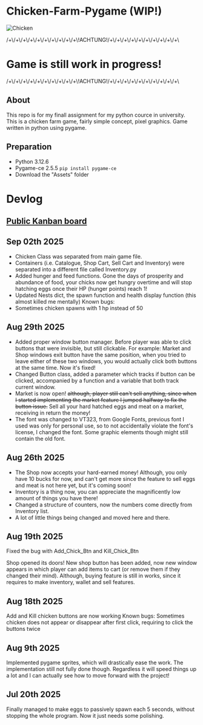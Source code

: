# Chicken-Farm-Pygame (WIP!)
![Chicken](https://github.com/user-attachments/assets/941ef87d-ba01-4842-b073-2df205a73e13)

/+\\/+\\/+\\/+\\/+\\/+\\/+\\/+\\/+\\/+\\!ACHTUNG!/+\\/+\\/+\\/+\\/+\\/+\\/+\\/+\\/+\\/+\\
# Game is still work in progress!
/+\\/+\\/+\\/+\\/+\\/+\\/+\\/+\\/+\\/+\\!ACHTUNG!/+\\/+\\/+\\/+\\/+\\/+\\/+\\/+\\/+\\/+\\

## About
This repo is for my finall assignment for my python cource in university. This is a chicken farm game, fairly simple concept, pixel graphics. Game written in python using pygame.

## Preparation 
- Python 3.12.6
- Pygame-ce 2.5.5
  `pip install pygame-ce`
- Download the "Assets" folder

# Devlog
## [Public Kanban board](https://planet-nose-f59.notion.site/TB1-FA-Chick-Farm-22c380ac3809803ebdbbcf0d9b368ae9?source=copy_link)
## Sep 02th 2025
- Chicken Class was separated from main game file.
- Containers (i.e. Catalogue, Shop Cart, Sell Cart and Inventory) were separated into a different file called Inventory.py
- Added hunger and feed functions. Gone the days of prosperity and abundance of food, your chicks now get hungry overtime and will stop hatching eggs once their HP (hunger points) reach 1!
- Updated Nests dict, the spawn function and health display function (this almost killed me mentally)
Known bugs:
- Sometimes chicken spawns with 1 hp instead of 50
## Aug 29th 2025
- Added proper window button manager. Before player was able to click buttons that were invisible, but still clickable. For example: Market and Shop windows exit button have the same position, when you tried to leave either of these two windows, you would actually click both buttons at the same time. Now it's fixed!
- Changed Button class, added a parameter which tracks if button can be clicked, accompanied by a function and a variable that both track current window.
- Market is now open! ~~although, player still can't sell anything, since when I started implementing the market feature I jumped halfway to fix the button issue.~~ Sell all your hard hatched eggs and meat on a market, receiving in return the money!
- The font was changed to VT323, from Google Fonts, previous font I used was only for personal use, so to not accidentally violate the font's license, I changed the font. Some graphic elements though might still contain the old font.
## Aug 26th 2025
- The Shop now accepts your hard-earned money! Although, you only have 10 bucks for now, and can't get more since the feature to sell eggs and meat is not here yet, but it's coming soon!
- Inventory is a thing now, you can appreciate the magnificently low amount of things you have there!
- Changed a structure of counters, now the numbers come directly from Inventory list.
- A lot of little things being changed and moved here and there.
## Aug 19th 2025
Fixed the bug with Add_Chick_Btn and Kill_Chick_Btn

Shop opened its doors! New shop button has been added, now new window appears in which player can add items to cart (or remove them if they changed their mind). Although, buying feature is still in works, since it requires to make inventory, wallet and sell features.
## Aug 18th 2025
Add and Kill chicken buttons are now working
Known bugs:
Sometimes chicken does not appear or disappear after first click, requiring to click the buttons twice
## Aug 9th 2025
Implemented pygame sprites, which will drastically ease the work. The implementation still not fully done though. Regardless it will speed things up a lot and I can actually see how to move forward with the project!
## Jul 20th 2025
Finally managed to make eggs to passively spawn each 5 seconds, without stopping the whole program. Now it just needs some polishing.